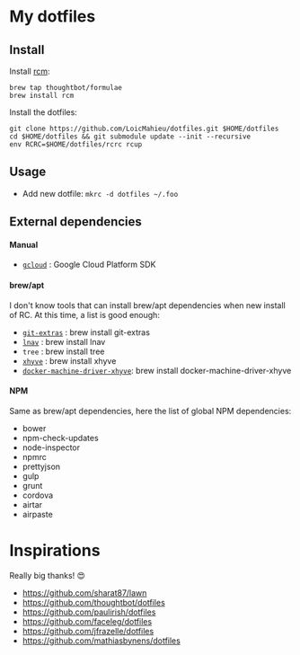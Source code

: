 
# My dotfiles

## Install

Install [rcm](https://github.com/thoughtbot/rcm):

    brew tap thoughtbot/formulae
    brew install rcm

Install the dotfiles:

    git clone https://github.com/LoicMahieu/dotfiles.git $HOME/dotfiles
    cd $HOME/dotfiles && git submodule update --init --recursive
    env RCRC=$HOME/dotfiles/rcrc rcup

## Usage

- Add new dotfile: `mkrc -d dotfiles ~/.foo`


## External dependencies

#### Manual

* [`gcloud`](https://cloud.google.com/sdk/) : Google Cloud Platform SDK

#### brew/apt

I don't know tools that can install brew/apt dependencies when new install of RC.
At this time, a list is good enough:
* [`git-extras`](https://github.com/tj/git-extras) : brew install git-extras
* [`lnav`](http://lnav.org/) : brew install lnav
* `tree` : brew install tree
* [`xhyve`](https://github.com/mist64/xhyve) : brew install xhyve
* [`docker-machine-driver-xhyve`](https://github.com/zchee/docker-machine-driver-xhyve): brew install docker-machine-driver-xhyve

#### NPM

Same as brew/apt dependencies, here the list of global NPM dependencies:
* bower
* npm-check-updates
* node-inspector
* npmrc
* prettyjson
* gulp
* grunt
* cordova
* airtar
* airpaste


# Inspirations

Really big thanks! 😍

* https://github.com/sharat87/lawn
* https://github.com/thoughtbot/dotfiles
* https://github.com/paulirish/dotfiles
* https://github.com/faceleg/dotfiles
* https://github.com/jfrazelle/dotfiles
* https://github.com/mathiasbynens/dotfiles

